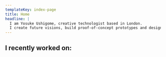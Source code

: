 ```yaml
---
templateKey: index-page
title: Home
headline: |
  I am Yosuke Ushigome, creative technologist based in London.
  I create future visions, build proof-of-concept prototypes and design new interactions.
---
```

## I recently worked on: